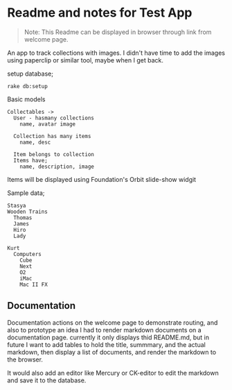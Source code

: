 # Readme and notes for Test App
> Note:  This Readme can be displayed in browser through link from welcome page.

An app to track collections with images.
I didn't have time to add the images using paperclip or similar tool, maybe when I get back.

setup database; 

    rake db:setup
    
Basic models

    Collectables ->
      User - hasmany collections
        name, avatar image

      Collection has many items
        name, desc

      Item belongs to collection
      Items have;
        name, description, image

Items will be displayed using Foundation's Orbit slide-show widgit

Sample data;  

    Stasya
    Wooden Trains
      Thomas
      James
      Hiro
      Lady
  
    Kurt
      Computers
        Cube
        Next
        O2
        iMac
        Mac II FX
  
## Documentation

Documentation actions on the welcome page to demonstrate routing, and also to prototype an idea I had to render markdown documents on a documentation page.
currently it only displays thid README.md, but in future I want to add tables to hold the title, summmary, and the actual markdown, then display a list of documents, and render the markdown to the browser.

It would also add an editor like Mercury or CK-editor to edit the markdown and save it to the database.
